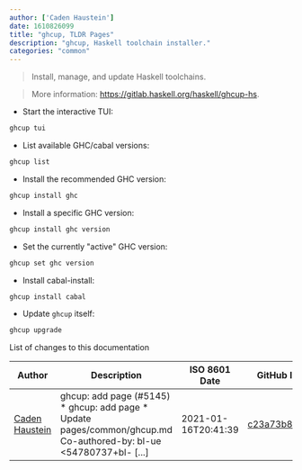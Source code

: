 ```yaml
---
author: ['Caden Haustein']
date: 1610826099
title: "ghcup, TLDR Pages"
description: "ghcup, Haskell toolchain installer."
categories: "common"
---
```

> Install, manage, and update Haskell toolchains.

> More information: <https://gitlab.haskell.org/haskell/ghcup-hs>.

- Start the interactive TUI:

```bash
ghcup tui
```

- List available GHC/cabal versions:

```bash
ghcup list
```

- Install the recommended GHC version:

```bash
ghcup install ghc
```

- Install a specific GHC version:

```bash
ghcup install ghc version
```

- Set the currently "active" GHC version:

```bash
ghcup set ghc version
```

- Install cabal-install:

```bash
ghcup install cabal
```

- Update `ghcup` itself:

```bash
ghcup upgrade
```
List of changes to this documentation


Author | Description | ISO 8601 Date | GitHub link
------|-----|-----|-----
[Caden Haustein](mailto:code@brightlysalty.33mail.com) | ghcup: add page (#5145) * ghcup: add page * Update pages/common/ghcup.md Co-authored-by: bl-ue <54780737+bl- [...] | 2021-01-16T20:41:39 | [c23a73b84ebb](https://github.com/tldr-pages/tldr/commit/c23a73b84ebbcec2bbbc83f229946bda46ebfc82)

